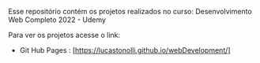 Esse repositório contém os projetos realizados no curso:
Desenvolvimento Web Completo 2022 - Udemy

Para ver os projetos acesse o link:
- Git Hub Pages : [https://lucastonolli.github.io/webDevelopment/]